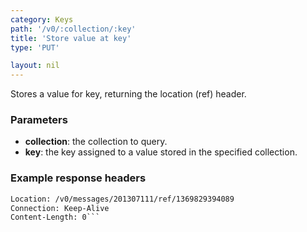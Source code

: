 ```yaml
---
category: Keys
path: '/v0/:collection/:key'
title: 'Store value at key'
type: 'PUT'

layout: nil
---
```


Stores a value for key, returning the location (ref) header.

### Parameters

* **collection**: the collection to query.
* **key**: the key assigned to a value stored in the specified collection.

### Example response headers

```HTTP/1.1 201 Created
Location: /v0/messages/201307111/ref/1369829394089
Connection: Keep-Alive
Content-Length: 0```


